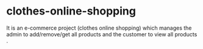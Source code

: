 # clothes-online-shopping
It is an e-commerce project (clothes online shopping) 
which manages the admin to add/remove/get all products and the customer to view all products .



